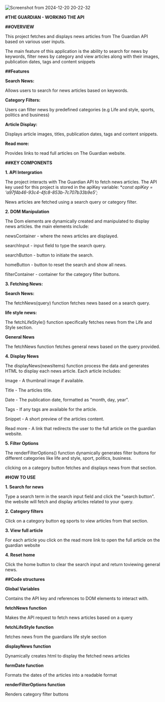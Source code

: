 ![Screenshot from 2024-12-20 20-22-32](https://github.com/user-attachments/assets/4e1399e2-c8d9-4662-8bc2-d027b876f987)

**#THE GUARDIAN - WORKING THE API**

**##OVERVIEW**

This project fetches and displays news articles from The Guardian API based on various user inputs.

The main feature of this application is the ability to search for news by keywords, filter news by category and view articles along with their images, publication dates, tags and content snippets

**##Features**

**Search News:**

Allows users to search for news articles based on keywords.

**Category Filters:**

Users can filter news by predefined categories (e.g Life and style, sports, politics and business)

**Article Display:**

Displays article images, titles, publication dates, tags and content snippets.

**Read more:**

Provides links to read full articles on The Guardian website.

**##KEY COMPONENTS**

**1. API Intergration**

The project interacts with The Guardian API to fetch news articles. The API key used for this project is stored in the apiKey variable:
**const apiKey = 'a97f4b46-93c4-4fc8-853b-7c707b33b9e5';*

News articles are fetched using a search query or category filter.

**2. DOM Manipulation**

The Dom elements are dynamically created and manipulated to display news articles. the main elements include:

newsContainer - where the news articles are displayed.

searchInput - input field to type the search query.

searchButton - button to initiate the search.

homeButton - button to reset the search and show all news.

filterContainer - container for the category filter buttons.

**3. Fetching News:**

**Search News:**

The fetchNews(query) function fetches news based on a search query.

**life style news:** 

The fetchLifeStyle() function specifically fetches news from the Life and Style section.

**General News**

The fetchNews function fetches general news based on the query provided.

**4. Display News**

The displayNews(newsItems) function process the data and generates HTML to display each news article.
Each article includes:

Image - A thumbnail image if available.

Title - The articles title.

Date - The publication date, formatted as "month, day, year".

Tags - If any tags are available for the article.

Snippet - A short preview of the articles content.

Read more - A link that redirects the user to the full article on the guardian website.

**5. Filter Options**

The renderFilterOptions() function dynamically generates filter buttons for different categories like
life and style, sport, politics, business.

clicking on a category button fetches and displays news from that section.


**#HOW TO USE**

**1. Search for news** 

Type a search term in the search input field and click the "search button". the website will fetch and display articles related to your query.

**2. Category filters**

Click on a category button eg sports to view articles from that section.

**3. View full article**

For each article you click on the read more link to open the full article on the guardian website

**4. Reset home**

Click the home button to clear the search input and return toviewing general news.


**##Code structures**

**Global Variables**

Contains the API key and references to DOM elements to interact with.

**fetchNews function**

Makes the API request to fetch news articles based on a query

**fetchLifeStyle function**

fetches news from the guardians life style section

**displayNews function**

Dynamically creates html to display the fetched news articles

**formDate function**

Formats the dates of the articles into a readable format

**renderFilterOptions function**

Renders category filter buttons
